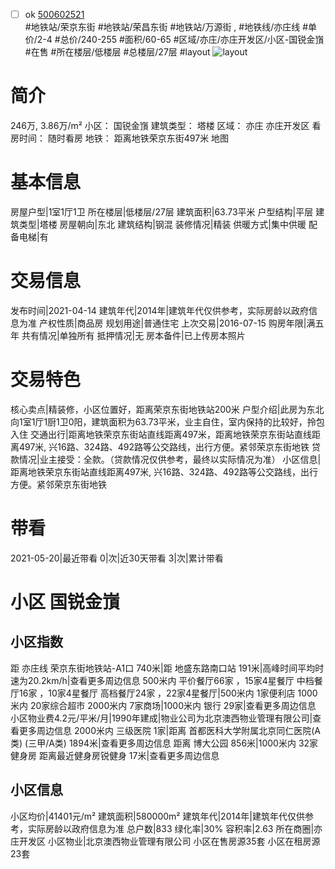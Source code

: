- [ ] ok [500602521](https://bj.5i5j.com/ershoufang/500602521.html)  
 #地铁站/荣京东街 #地铁站/荣昌东街 #地铁站/万源街 ,  #地铁线/亦庄线
#单价/2-4 #总价/240-255 #面积/60-65   #区域/亦庄/亦庄开发区/小区-国锐金嵿 #在售 #所在楼层/低楼层 #总楼层/27层 #layout 
![layout](http://image2a.5i5j.com/scm/HOUSE_CUSTOMER/c0497d066bb74698ad874426726d25d9.jpg_P5.jpg) 
# 简介 
 246万,  3.86万/m² 
小区： 国锐金嵿
建筑类型： 塔楼
区域： 亦庄 亦庄开发区
看房时间： 随时看房
地铁： 距离地铁荣京东街497米 地图
# 基本信息 
 房屋户型|1室1厅1卫
所在楼层|低楼层/27层
建筑面积|63.73平米
户型结构|平层
建筑类型|塔楼
房屋朝向|东北
建筑结构|钢混
装修情况|精装
供暖方式|集中供暖
配备电梯|有
# 交易信息 
 发布时间|2021-04-14
建筑年代|2014年|建筑年代仅供参考，实际房龄以政府信息为准
产权性质|商品房
规划用途|普通住宅
上次交易|2016-07-15
购房年限|满五年
共有情况|单独所有
抵押情况|无
房本备件|已上传房本照片
# 交易特色 
 核心卖点|精装修，小区位置好，距离荣京东街地铁站200米
户型介绍|此房为东北向1室1厅1厨1卫0阳，建筑面积为63.73平米，业主自住，室内保持的比较好，拎包入住
交通出行|距离地铁荣京东街站直线距离497米，距离地铁荣京东街站直线距离497米, 兴16路、324路、492路等公交路线，出行方便。紧邻荣京东街地铁
贷款情况|业主接受：全款。（贷款情况仅供参考，最终以实际情况为准）
小区信息|距离地铁荣京东街站直线距离497米, 兴16路、324路、492路等公交路线，出行方便。紧邻荣京东街地铁
# 带看 
 2021-05-20|最近带看	 0|次|近30天带看	 3|次|累计带看
# 小区 国锐金嵿
## 小区指数 
 距 亦庄线 荣京东街地铁站-A1口 740米|距 地盛东路南口站 191米|高峰时间平均时速为20.2km/h|查看更多周边信息
500米内 平价餐厅66家 ，15家4星餐厅
中档餐厅16家 ，10家4星餐厅
高档餐厅24家 ，22家4星餐厅|500米内 1家便利店
1000米内 20家综合超市
2000米内 7家商场|1000米内 银行 29家|查看更多周边信息
小区物业费4.2元/平米/月|1990年建成|物业公司为北京澳西物业管理有限公司|查看更多周边信息
2000米内 三级医院 1家|距离 首都医科大学附属北京同仁医院(A类) (三甲/A类) 1894米|查看更多周边信息
距离 博大公园 856米|1000米内 32家 健身房
距离最近健身房锐健身 17米|查看更多周边信息
## 小区信息 
 小区均价|41401元/m²
建筑面积|580000m²
建筑年代|2014年|建筑年代仅供参考，实际房龄以政府信息为准
总户数|833
绿化率|30%
容积率|2.63
所在商圈|亦庄开发区
小区物业|北京澳西物业管理有限公司
小区在售房源35套
小区在租房源23套
